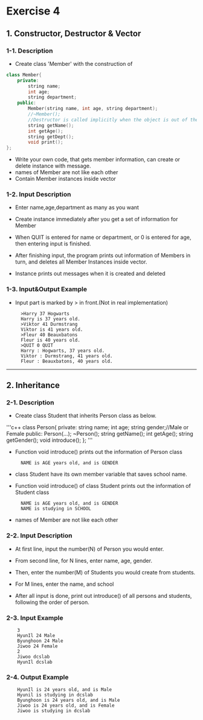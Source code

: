 # Exercise 4

## 1. Constructor, Destructor & Vector

### 1-1. Description

- Create class 'Member' with the construction of


```c++
class Member{
	private:
		string name;
		int age;
		string department;
	public:
		Member(string name, int age, string department);
		//~Member();
		//Destructor is called implicitly when the object is out of the scope it is called, so when finishing one loop, C++ compiler implicitly calls Destructor.
		string getName();
		int getAge();
		string getDept();
		void print();
};
```


- Write your own code, that gets member information, can create or delete instance with message.
- names of Member are not like each other
- Contain Member instances inside vector



### 1-2. Input Description

- Enter name,age,department as many as you want

- Create instance immediately after you get a set of information for Member

- When QUIT is entered for name or department, or 0 is entered for age, then entering input is finished.

- After finishing input, the program prints out information of Members in turn, and deletes all Member Instances inside vector.

- Instance prints out messages when it is created and deleted



### 1-3. Input&Output Example

- Input part is marked by > in front.(Not in real implementation)

        >Harry 37 Hogwarts
        Harry is 37 years old.
        >Viktor 41 Durmstrang
        Viktor is 41 years old.
        >Fleur 40 Beauxbatons
        Fleur is 40 years old.
        >QUIT 0 QUIT
        Harry : Hogwarts, 37 years old.
        Viktor : Durmstrang, 41 years old.
        Fleur : Beauxbatons, 40 years old.


---

## 2. Inheritance


### 2-1. Description

- Create class Student that inherits Person class as below.

'''c++
class Person{
	private:
		string name;
		int age;
		string gender;//Male or Female
	public:
		Person(...);
		~Person();
		string getName();
		int getAge();
		string getGender();
		void introduce();
};
'''

- Function void introduce() prints out the information of Person class

        NAME is AGE years old, and is GENDER

- class Student have its own member variable that saves school name.

- Function void introduce() of class Student prints out the information of Student class

        NAME is AGE years old, and is GENDER
        NAME is studying in SCHOOL


- names of Member are not like each other



### 2-2. Input Description

- At first line, input the number(N) of Person you would enter.

- From second line, for N lines, enter name, age, gender.

- Then, enter the number(M) of Students you would create from students.

- For M lines, enter the name, and school

- After all input is done, print out introduce() of all persons and students, following the order of person.


### 2-3. Input Example

        3
        HyunIl 24 Male
        Byunghoon 24 Male
        Jiwoo 24 Female
        2
        Jiwoo dcslab
        HyunIl dcslab

### 2-4. Output Example

        HyunIl is 24 years old, and is Male
        Hyunil is studying in dcslab
        Byunghoon is 24 years old, and is Male
        Jiwoo is 24 years old, and is Female
        Jiwoo is studying in dcslab

